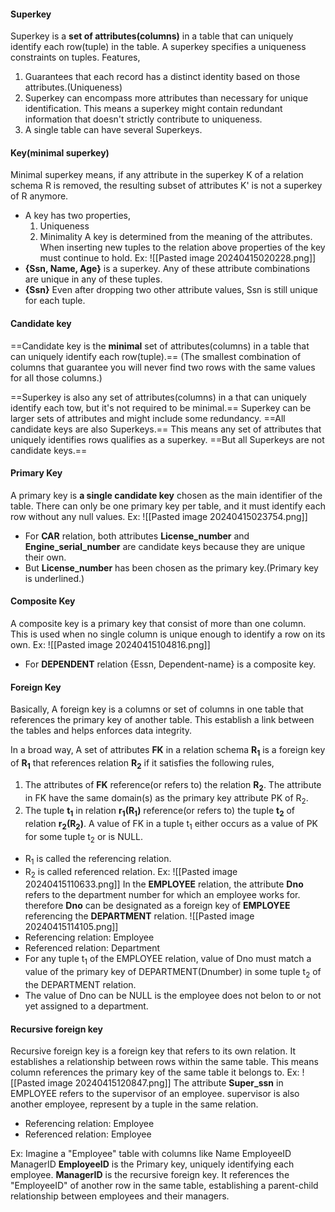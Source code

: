 #### Superkey
Superkey is a **set of attributes(columns)** in a table that can uniquely identify each row(tuple) in the table. 
A superkey specifies a uniqueness constraints on tuples. 
Features,
1. Guarantees that each record has a distinct identity based on those attributes.(Uniqueness)
2. Superkey can encompass more attributes than necessary for unique identification. This means a superkey might contain redundant information that doesn't strictly contribute to uniqueness.
3. A single table can have several Superkeys.
#### Key(minimal superkey)
Minimal superkey means, if any attribute in the superkey K of a relation schema R is removed, the resulting subset of attributes K' is not a superkey of R anymore.
- A key has two properties,
	1. Uniqueness
	2. Minimality
A key is determined from the meaning of the attributes. When inserting new tuples to the relation above properties of the key must continue to hold. 
Ex:
![[Pasted image 20240415020228.png]]
- **{Ssn, Name, Age}** is a superkey. 
	Any of these attribute combinations are unique in any of these tuples.
- **{Ssn}**
	Even after dropping two other attribute values, Ssn is still unique for each tuple. 
#### Candidate key
==Candidate key is the **minimal** set of attributes(columns) in a table that can uniquely identify each row(tuple).==
(The smallest combination of columns that guarantee you will never find two rows with the same values for all those columns.)

==Superkey is also any set of attributes(columns) in a that can uniquely identify each tow, but it's not required to be minimal.== Superkey can be larger sets of attributes and might include some redundancy. 
==All candidate keys are also Superkeys.== This means any set of attributes that uniquely identifies rows qualifies as a superkey. 
==But all Superkeys are not candidate keys.== 
#### Primary Key
A primary key is **a single candidate key** chosen as the main identifier of the table. There can only be one primary key per table, and it  must identify each row without any null values.
Ex:
![[Pasted image 20240415023754.png]]
- For **CAR** relation, both attributes **License_number** and **Engine_serial_number** are candidate keys because they are unique their own. 
- But **License_number** has been chosen as the primary key.(Primary key is underlined.)
#### Composite Key
A composite key is a primary key that consist of more than one column. This is used when no single column is unique enough to identify a row on its own. 
Ex:
![[Pasted image 20240415104816.png]]
- For **DEPENDENT** relation {Essn, Dependent-name} is a composite key. 
#### Foreign Key
Basically, A foreign key is a columns or set of columns in one table that references the primary key of another table. This establish a link between the tables and helps enforces data integrity. 

In a broad way, 
A set of attributes **FK** in a relation schema **R<sub>1</sub>** is a foreign key of **R<sub>1</sub>** that references relation **R<sub>2</sub>** if it satisfies the following rules,
1. The attributes of **FK** reference(or refers to) the relation **R<sub>2</sub>**.
	The attribute in FK have the same domain(s) as the primary key attribute PK of R<sub>2</sub>.
2. The tuple **t<sub>1</sub>** in relation **r<sub>1</sub>(R<sub>1</sub>)** reference(or refers to) the tuple **t<sub>2</sub>** of relation **r<sub>2</sub>(R<sub>2</sub>)**. 
	A value of FK in a tuple t<sub>1</sub> either occurs as a value of PK for some tuple t<sub>2</sub> or is NULL.
- R<sub>1</sub> is called the referencing relation.
- R<sub>2</sub> is called referenced relation.
Ex:
![[Pasted image 20240415110633.png]]
In the **EMPLOYEE** relation, the attribute **Dno** refers to the department number for which an employee works for. 
therefore **Dno** can be designated as a foreign key of **EMPLOYEE** referencing the **DEPARTMENT** relation.
![[Pasted image 20240415114105.png]]
- Referencing relation: Employee
- Referenced relation: Department
- For any tuple t<sub>1</sub> of the EMPLOYEE relation, value of Dno must match a value of the primary key of DEPARTMENT(Dnumber) in some tuple t<sub>2</sub> of the DEPARTMENT relation. 
- The value of Dno can be NULL is the employee does not belon to or not yet assigned to a department. 
#### Recursive foreign key
Recursive foreign key is a foreign key that refers to its own relation. It establishes a relationship between rows within the same table. This means column references the primary key of the same table it belongs to. 
Ex:
![[Pasted image 20240415120847.png]]
The attribute **Super_ssn** in EMPLOYEE refers to the supervisor of an employee. supervisor is also another employee, represent by a tuple in the same relation. 
- Referencing relation: Employee
- Referenced relation: Employee

Ex:
Imagine a "Employee" table with columns like
	Name
	EmployeeID
	ManagerID
**EmployeeID** is the Primary key, uniquely identifying each employee. 
**ManagerID** is the recursive foreign key. It references the "EmployeeID" of another row in the same table, establishing a parent-child relationship between employees and their managers.
